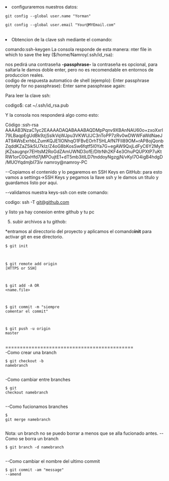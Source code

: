 
<li>configuraremos nuestros datos:</li>
<p><code>git config --global user.name "Yorman"</code></p>
<p><code>git config --global user.email "Your@MYEmail.com"</code></p><br>

<li>Obtencion de la clave ssh mediante el comando:</li>

comando:ssh-keygen
La consola responde de esta manera:
nter file in which to save the key ($/home/Namroy/.ssh/id_rsa):

nos pedirá una contraseña <b>-passphrase-</b> la contraseña es opcional,
para saltarla le damos doble enter, pero no es recomendable en entornos de produccion reales.
<br>
codigo de respuesta automatico de shell (ejemplo):
Enter passphrase (empty for no passphrase):
Enter same passphrase again: 

Para leer la clave ssh:

codigo$: cat ~/.ssh/id_rsa.pub

Y la consola nos responderá algo como esto:

Código :ssh-rsa AAAAB3NzaC1yc2EAAAADAQABAAABAQDMpPqnv9XBAnNAU60o+zxoXxrl79LBaqpEgUdBk9zjSslkVqWJpu3VKWU/JC3nToPP7zRv0wDWWFaWdNaeJAT9AWsExrhbLZumKQJE1IONhqO1FBvEOrhT5HLAfN7FII89OM+rAP8ojQonbZqddKZaZ5ik5U7kIz/Z4oG8bKosSw6fqtf5I0Ya7G+egAW9QxjLdFyC6Y2MyftjKZsaugnpr7EHtsM2RoGdZAmUWND3ofE/DltrNh2KF4e3OhuPQUPXtP7uKtRW1orC0QxHfd7jMPOujtE1+dT5mb3itlLD7tnddoyNgzgjN/vKyl7O4igB4hdgD/MUOYqdmjbI73iv namroy@namroy-PC

--Copiamos el contenido y lo pegaremos en SSH Keys en GitHub:
  para esto vamos a settings->SSH Keys y pegamos la llave ssh y le damos un titulo  y guardamos listo por aqui.
  

--validamos nuestra keys-ssh con este comando:

codigo: ssh -T git@github.com 

y listo ya hay conexion entre github y tu pc

5) subir archivos a tu githob:

*entramos al direcctorio del proyecto y aplicamos el comando<b>init</b> para activar git en ese directorio.<br>

<code><p>$ git init</p></code>
<br>
<code><p>$ git remote add origin [HTTPS or SSH]</p></code>
<br>
<code><p>$ git add -A OR <name.file> </p></code>
<br>
<code><p>$ git commit -m "siempre comentar el commit"</p></code>
<br>
<code><p>$ git push -u origin master</p></code>
<br>
============================================<br>
-Como crear una branch
<code><p>$ git checkout -b namebranch</p></code><br>
-Como cambiar entre branches
<code><p>$ git checkout namebranch</p></code><br>
--Como fucionamos branches
<code><p>$ git merge namebranch</p></code><br>
Nota: un branch no se puedo borrar a menos que se alla fucionado antes. 
--Como se borra un branch<br>
<code><p>$ git branch -d namebranch</p></code><br>
--Como cambiar el nombre del ultimo commit 
<code><p>$ git commit -am "message" --amend</p></code>



